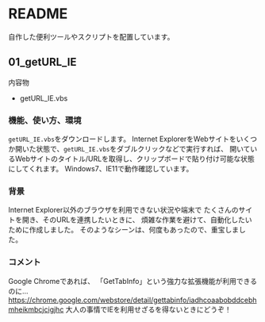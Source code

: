 # README
自作した便利ツールやスクリプトを配置しています。

## 01_getURL_IE
内容物
* getURL_IE.vbs

### 機能、使い方、環境
`getURL_IE.vbs`をダウンロードします。
Internet ExplorerをWebサイトをいくつか開いた状態で、`getURL_IE.vbs`をダブルクリックなどで実行すれば、
開いているWebサイトのタイトル/URLを取得し、クリップボードで貼り付け可能な状態にしてくれます。
Windows7、IE11で動作確認しています。

### 背景
Internet Explorer以外のブラウザを利用できない状況や端末で
たくさんのサイトを開き、そのURLを連携したいときに、
煩雑な作業を避けて、自動化したいために作成しました。
そのようなシーンは、何度もあったので、重宝しました。

### コメント
Google Chromeであれば、
「GetTabInfo」という強力な拡張機能が利用できるのに...
 https://chrome.google.com/webstore/detail/gettabinfo/iadhcoaabobddcebhmheikmbcjcigjhc
大人の事情でIEを利用せざるを得ないときにどうぞ！
